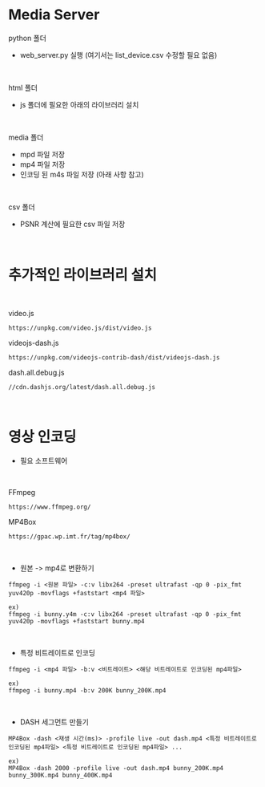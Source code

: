 # Media Server
python 폴더  
- web_server.py 실행 (여기서는 list_device.csv 수정할 필요 없음)

<br>

html 폴더
- js 폴더에 필요한 아래의 라이브러리 설치

<br>

media 폴더  
- mpd 파일 저장
- mp4 파일 저장
- 인코딩 된 m4s 파일 저장 (아래 사항 참고)

<br>

csv 폴더

- PSNR 계산에 필요한 csv 파일 저장

<br>

# 추가적인 라이브러리 설치

<br>

video.js
```
https://unpkg.com/video.js/dist/video.js
```
videojs-dash.js
```
https://unpkg.com/videojs-contrib-dash/dist/videojs-dash.js
```
dash.all.debug.js
```
//cdn.dashjs.org/latest/dash.all.debug.js
```

<br>

# 영상 인코딩
- 필요 소프트웨어

<br>

FFmpeg
```
https://www.ffmpeg.org/
```
MP4Box
```
https://gpac.wp.imt.fr/tag/mp4box/
```

<br>

- 원본 -> mp4로 변환하기
```
ffmpeg -i <원본 파일> -c:v libx264 -preset ultrafast -qp 0 -pix_fmt yuv420p -movflags +faststart <mp4 파일>

ex)
ffmpeg -i bunny.y4m -c:v libx264 -preset ultrafast -qp 0 -pix_fmt yuv420p -movflags +faststart bunny.mp4
```

<br>

- 특정 비트레이트로 인코딩
```
ffmpeg -i <mp4 파일> -b:v <비트레이트> <해당 비트레이트로 인코딩된 mp4파일>

ex)
ffmpeg -i bunny.mp4 -b:v 200K bunny_200K.mp4
```

<br>

- DASH 세그먼트 만들기
```
MP4Box -dash <재생 시간(ms)> -profile live -out dash.mp4 <특정 비트레이트로 인코딩된 mp4파일> <특정 비트레이트로 인코딩된 mp4파일> ...

ex)
MP4Box -dash 2000 -profile live -out dash.mp4 bunny_200K.mp4 bunny_300K.mp4 bunny_400K.mp4
```